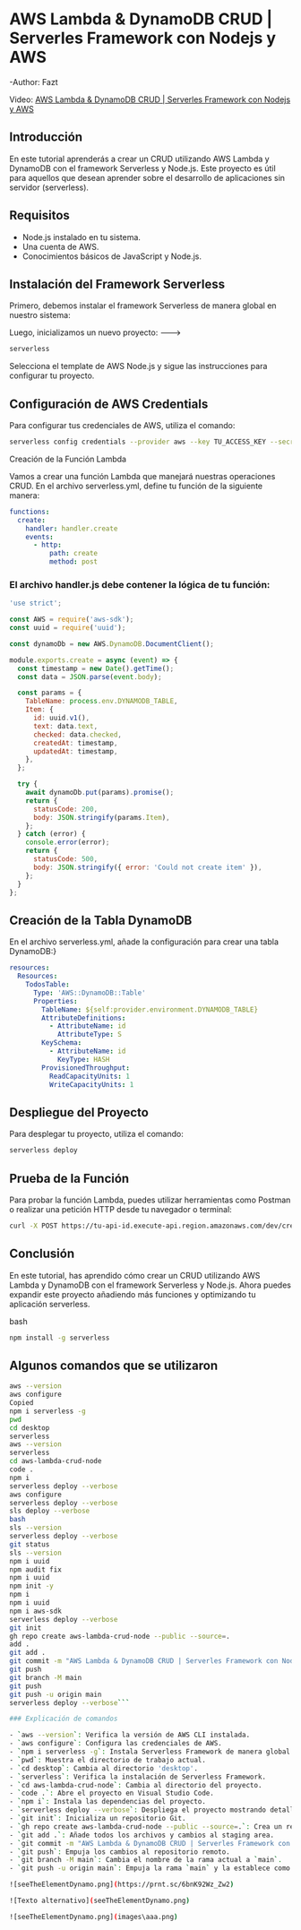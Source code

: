 # AWS Lambda & DynamoDB CRUD | Serverles Framework con Nodejs y AWS

-Author: Fazt

Video: [AWS Lambda & DynamoDB CRUD | Serverles Framework con Nodejs y AWS](https://www.youtube.com/watch?v=wvux4WOU5dc&t=3942s)

## Introducción

En este tutorial aprenderás a crear un CRUD utilizando AWS Lambda y DynamoDB con el framework Serverless y Node.js. Este proyecto es útil para aquellos que desean aprender sobre el desarrollo de aplicaciones sin servidor (serverless).

## Requisitos

- Node.js instalado en tu sistema.
- Una cuenta de AWS.
- Conocimientos básicos de JavaScript y Node.js.

## Instalación del Framework Serverless

Primero, debemos instalar el framework Serverless de manera global en nuestro sistema:

Luego, inicializamos un nuevo proyecto:   --->
```bash
serverless
```

Selecciona el template de AWS Node.js y sigue las instrucciones para configurar tu proyecto.

## Configuración de AWS Credentials

Para configurar tus credenciales de AWS, utiliza el comando:

```bash
serverless config credentials --provider aws --key TU_ACCESS_KEY --secret TU_SECRET_KEY
```

Creación de la Función Lambda

Vamos a crear una función Lambda que manejará nuestras operaciones CRUD. En el archivo serverless.yml, define tu función de la siguiente manera:

```yml
functions:
  create:
    handler: handler.create
    events:
      - http:
          path: create
          method: post
```

### El archivo handler.js debe contener la lógica de tu función:

```javascript
'use strict';

const AWS = require('aws-sdk');
const uuid = require('uuid');

const dynamoDb = new AWS.DynamoDB.DocumentClient();

module.exports.create = async (event) => {
  const timestamp = new Date().getTime();
  const data = JSON.parse(event.body);

  const params = {
    TableName: process.env.DYNAMODB_TABLE,
    Item: {
      id: uuid.v1(),
      text: data.text,
      checked: data.checked,
      createdAt: timestamp,
      updatedAt: timestamp,
    },
  };

  try {
    await dynamoDb.put(params).promise();
    return {
      statusCode: 200,
      body: JSON.stringify(params.Item),
    };
  } catch (error) {
    console.error(error);
    return {
      statusCode: 500,
      body: JSON.stringify({ error: 'Could not create item' }),
    };
  }
};
```

## Creación de la Tabla DynamoDB

En el archivo serverless.yml, añade la configuración para crear una tabla DynamoDB:}

```yml
resources:
  Resources:
    TodosTable:
      Type: 'AWS::DynamoDB::Table'
      Properties:
        TableName: ${self:provider.environment.DYNAMODB_TABLE}
        AttributeDefinitions:
          - AttributeName: id
            AttributeType: S
        KeySchema:
          - AttributeName: id
            KeyType: HASH
        ProvisionedThroughput:
          ReadCapacityUnits: 1
          WriteCapacityUnits: 1
```

## Despliegue del Proyecto

Para desplegar tu proyecto, utiliza el comando:

```bash
serverless deploy
```

## Prueba de la Función

Para probar la función Lambda, puedes utilizar herramientas como Postman o realizar una petición HTTP desde tu navegador o terminal:

```bash
curl -X POST https://tu-api-id.execute-api.region.amazonaws.com/dev/create --data '{ "text": "Learn Serverless", "checked": true }'
```

## Conclusión

En este tutorial, has aprendido cómo crear un CRUD utilizando AWS Lambda y DynamoDB con el framework Serverless y Node.js. Ahora puedes expandir este proyecto añadiendo más funciones y optimizando tu aplicación serverless.

bash

```bash
npm install -g serverless
```

## Algunos comandos que se utilizaron

```bash
aws --version
aws configure
Copied
npm i serverless -g
pwd
cd desktop
serverless
aws --version
serverless
cd aws-lambda-crud-node
code .
npm i
serverless deploy --verbose
aws configure
serverless deploy --verbose
sls deploy --verbose
bash
sls --version
serverless deploy --verbose
git status
sls --version
npm i uuid
npm audit fix
npm i uuid
npm init -y
npm i
npm i uuid
npm i aws-sdk
serverless deploy --verbose
git init
gh repo create aws-lambda-crud-node --public --source=.
add .
git add .
git commit -m "AWS Lambda & DynamoDB CRUD | Serverles Framework con Nodejs y AWS"
git push
git branch -M main
git push
git push -u origin main
serverless deploy --verbose```

### Explicación de comandos

- `aws --version`: Verifica la versión de AWS CLI instalada.
- `aws configure`: Configura las credenciales de AWS.
- `npm i serverless -g`: Instala Serverless Framework de manera global.
- `pwd`: Muestra el directorio de trabajo actual.
- `cd desktop`: Cambia al directorio 'desktop'.
- `serverless`: Verifica la instalación de Serverless Framework.
- `cd aws-lambda-crud-node`: Cambia al directorio del proyecto.
- `code .`: Abre el proyecto en Visual Studio Code.
- `npm i`: Instala las dependencias del proyecto.
- `serverless deploy --verbose`: Despliega el proyecto mostrando detalles del proceso.
- `git init`: Inicializa un repositorio Git.
- `gh repo create aws-lambda-crud-node --public --source=.`: Crea un repositorio público en GitHub y sube el código fuente.
- `git add .`: Añade todos los archivos y cambios al staging area.
- `git commit -m "AWS Lambda & DynamoDB CRUD | Serverles Framework con Nodejs y AWS"`: Hace un commit con el mensaje especificado.
- `git push`: Empuja los cambios al repositorio remoto.
- `git branch -M main`: Cambia el nombre de la rama actual a `main`.
- `git push -u origin main`: Empuja la rama `main` y la establece como la predeterminada para futuras operaciones.

![seeTheElementDynamo.png](https://prnt.sc/6bnK92Wz_Zw2)

![Texto alternativo](seeTheElementDynamo.png)

![seeTheElementDynamo.png](images\aaa.png)
